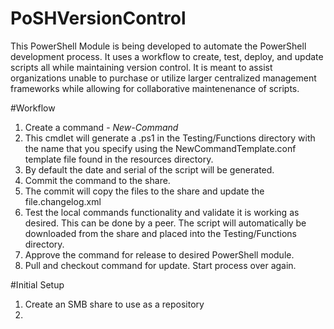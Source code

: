 # PoSHVersionControl
This PowerShell Module is being developed to automate the PowerShell development process. It uses a workflow to create, test, deploy, and update scripts all while maintaining version control. It is meant to assist organizations unable to purchase or utilize larger centralized management frameworks while allowing for collaborative maintenenance of scripts.

#Workflow
1. Create a command -  _New-Command_
  1. This cmdlet will generate a .ps1 in the Testing/Functions directory with the name that you specify using the NewCommandTemplate.conf template file found in the resources directory.
  2. By default the date and serial of the script will be generated.
2. Commit the command to the share.
  1. The commit will copy the files to the share and update the file.changelog.xml 
3. Test the local commands functionality and validate it is working as desired. This can be done by a peer. The script will automatically be downloaded from the share and placed into the Testing/Functions directory.
4. Approve the command for release to desired PowerShell module.
5. Pull and checkout command for update. Start process over again.

#Initial Setup
1. Create an SMB share to use as a repository
2. 
